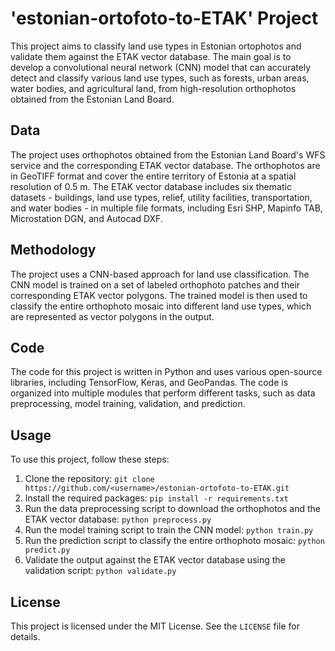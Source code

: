 # 'estonian-ortofoto-to-ETAK' Project

This project aims to classify land use types in Estonian ortophotos and validate them against the ETAK vector database. The main goal is to develop a convolutional neural network (CNN) model that can accurately detect and classify various land use types, such as forests, urban areas, water bodies, and agricultural land, from high-resolution orthophotos obtained from the Estonian Land Board.

## Data

The project uses orthophotos obtained from the Estonian Land Board's WFS service and the corresponding ETAK vector database. The orthophotos are in GeoTIFF format and cover the entire territory of Estonia at a spatial resolution of 0.5 m. The ETAK vector database includes six thematic datasets - buildings, land use types, relief, utility facilities, transportation, and water bodies - in multiple file formats, including Esri SHP, Mapinfo TAB, Microstation DGN, and Autocad DXF.

## Methodology

The project uses a CNN-based approach for land use classification. The CNN model is trained on a set of labeled orthophoto patches and their corresponding ETAK vector polygons. The trained model is then used to classify the entire orthophoto mosaic into different land use types, which are represented as vector polygons in the output.

## Code

The code for this project is written in Python and uses various open-source libraries, including TensorFlow, Keras, and GeoPandas. The code is organized into multiple modules that perform different tasks, such as data preprocessing, model training, validation, and prediction.

## Usage

To use this project, follow these steps:

1. Clone the repository: `git clone https://github.com/<username>/estonian-ortofoto-to-ETAK.git`
2. Install the required packages: `pip install -r requirements.txt`
3. Run the data preprocessing script to download the orthophotos and the ETAK vector database: `python preprocess.py`
4. Run the model training script to train the CNN model: `python train.py`
5. Run the prediction script to classify the entire orthophoto mosaic: `python predict.py`
6. Validate the output against the ETAK vector database using the validation script: `python validate.py`

## License

This project is licensed under the MIT License. See the `LICENSE` file for details.
